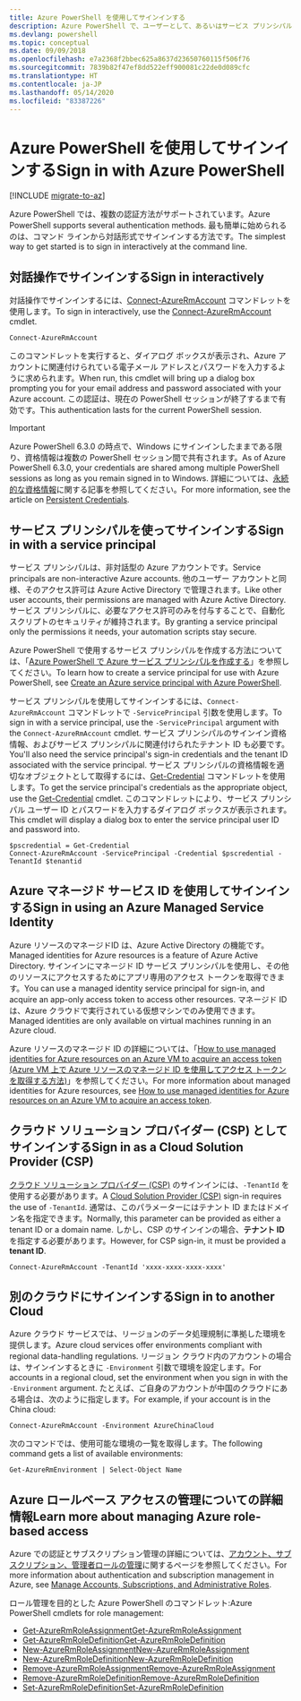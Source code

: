 ```yaml
---
title: Azure PowerShell を使用してサインインする
description: Azure PowerShell で、ユーザーとして、あるいはサービス プリンシパルまたは Azure リソースのマネージド ID を使用してサインインする方法。
ms.devlang: powershell
ms.topic: conceptual
ms.date: 09/09/2018
ms.openlocfilehash: e7a2368f2bbec625a8637d23650760115f506f76
ms.sourcegitcommit: 7839b82f47ef8dd522eff900081c22de0d089cfc
ms.translationtype: HT
ms.contentlocale: ja-JP
ms.lasthandoff: 05/14/2020
ms.locfileid: "83387226"
---
```

# <a name="sign-in-with-azure-powershell"></a><span data-ttu-id="3b9cb-103">Azure PowerShell を使用してサインインする</span><span class="sxs-lookup"><span data-stu-id="3b9cb-103">Sign in with Azure PowerShell</span></span>

[!INCLUDE [migrate-to-az](../includes/migrate-to-az.md)]

<span data-ttu-id="3b9cb-104">Azure PowerShell では、複数の認証方法がサポートされています。</span><span class="sxs-lookup"><span data-stu-id="3b9cb-104">Azure PowerShell supports several authentication methods.</span></span> <span data-ttu-id="3b9cb-105">最も簡単に始められるのは、コマンド ラインから対話形式でサインインする方法です。</span><span class="sxs-lookup"><span data-stu-id="3b9cb-105">The simplest way to get started is to sign in interactively at the command line.</span></span>

## <a name="sign-in-interactively"></a><span data-ttu-id="3b9cb-106">対話操作でサインインする</span><span class="sxs-lookup"><span data-stu-id="3b9cb-106">Sign in interactively</span></span>

<span data-ttu-id="3b9cb-107">対話操作でサインインするには、[Connect-AzureRmAccount](/powershell/module/azurerm.profile/connect-azurermaccount) コマンドレットを使用します。</span><span class="sxs-lookup"><span data-stu-id="3b9cb-107">To sign in interactively, use the [Connect-AzureRmAccount](/powershell/module/azurerm.profile/connect-azurermaccount) cmdlet.</span></span>

```azurepowershell-interactive
Connect-AzureRmAccount
```

<span data-ttu-id="3b9cb-108">このコマンドレットを実行すると、ダイアログ ボックスが表示され、Azure アカウントに関連付けられている電子メール アドレスとパスワードを入力するように求められます。</span><span class="sxs-lookup"><span data-stu-id="3b9cb-108">When run, this cmdlet will bring up a dialog box prompting you for your email address and password associated with your Azure account.</span></span> <span data-ttu-id="3b9cb-109">この認証は、現在の PowerShell セッションが終了するまで有効です。</span><span class="sxs-lookup"><span data-stu-id="3b9cb-109">This authentication lasts for the current PowerShell session.</span></span>

> [!IMPORTANT]
> <span data-ttu-id="3b9cb-110">Azure PowerShell 6.3.0 の時点で、Windows にサインインしたままである限り、資格情報は複数の PowerShell セッション間で共有されます。</span><span class="sxs-lookup"><span data-stu-id="3b9cb-110">As of Azure PowerShell 6.3.0, your credentials are shared among multiple PowerShell sessions as long as you remain signed in to Windows.</span></span> <span data-ttu-id="3b9cb-111">詳細については、[永続的な資格情報](context-persistence.md)に関する記事を参照してください。</span><span class="sxs-lookup"><span data-stu-id="3b9cb-111">For more information, see the article on [Persistent Credentials](context-persistence.md).</span></span>

## <a name="sign-in-with-a-service-principal"></a><span data-ttu-id="3b9cb-112">サービス プリンシパルを使ってサインインする</span><span class="sxs-lookup"><span data-stu-id="3b9cb-112">Sign in with a service principal</span></span>

<span data-ttu-id="3b9cb-113">サービス プリンシパルは、非対話型の Azure アカウントです。</span><span class="sxs-lookup"><span data-stu-id="3b9cb-113">Service principals are non-interactive Azure accounts.</span></span> <span data-ttu-id="3b9cb-114">他のユーザー アカウントと同様、そのアクセス許可は Azure Active Directory で管理されます。</span><span class="sxs-lookup"><span data-stu-id="3b9cb-114">Like other user accounts, their permissions are managed with Azure Active Directory.</span></span> <span data-ttu-id="3b9cb-115">サービス プリンシパルに、必要なアクセス許可のみを付与することで、自動化スクリプトのセキュリティが維持されます。</span><span class="sxs-lookup"><span data-stu-id="3b9cb-115">By granting a service principal only the permissions it needs, your automation scripts stay secure.</span></span>

<span data-ttu-id="3b9cb-116">Azure PowerShell で使用するサービス プリンシパルを作成する方法については、「[Azure PowerShell で Azure サービス プリンシパルを作成する](create-azure-service-principal-azureps.md)」を参照してください。</span><span class="sxs-lookup"><span data-stu-id="3b9cb-116">To learn how to create a service principal for use with Azure PowerShell, see [Create an Azure service principal with Azure PowerShell](create-azure-service-principal-azureps.md).</span></span>

<span data-ttu-id="3b9cb-117">サービス プリンシパルを使用してサインインするには、`Connect-AzureRmAccount` コマンドレットで `-ServicePrincipal` 引数を使用します。</span><span class="sxs-lookup"><span data-stu-id="3b9cb-117">To sign in with a service principal, use the `-ServicePrincipal` argument with the `Connect-AzureRmAccount` cmdlet.</span></span> <span data-ttu-id="3b9cb-118">サービス プリンシパルのサインイン資格情報、およびサービス プリンシパルに関連付けられたテナント ID も必要です。</span><span class="sxs-lookup"><span data-stu-id="3b9cb-118">You'll also need the service principal's sign-in credentials and the tenant ID associated with the service principal.</span></span> <span data-ttu-id="3b9cb-119">サービス プリンシパルの資格情報を適切なオブジェクトとして取得するには、[Get-Credential](/powershell/module/microsoft.powershell.security/get-credential) コマンドレットを使用します。</span><span class="sxs-lookup"><span data-stu-id="3b9cb-119">To get the service principal's credentials as the appropriate object, use the [Get-Credential](/powershell/module/microsoft.powershell.security/get-credential) cmdlet.</span></span> <span data-ttu-id="3b9cb-120">このコマンドレットにより、サービス プリンシパル ユーザー ID とパスワードを入力するダイアログ ボックスが表示されます。</span><span class="sxs-lookup"><span data-stu-id="3b9cb-120">This cmdlet will display a dialog box to enter the service principal user ID and password into.</span></span>

```azurepowershell-interactive
$pscredential = Get-Credential
Connect-AzureRmAccount -ServicePrincipal -Credential $pscredential -TenantId $tenantid
```

## <a name="sign-in-using-an-azure-managed-service-identity"></a><span data-ttu-id="3b9cb-121">Azure マネージド サービス ID を使用してサインインする</span><span class="sxs-lookup"><span data-stu-id="3b9cb-121">Sign in using an Azure Managed Service Identity</span></span>

<span data-ttu-id="3b9cb-122">Azure リソースのマネージドID は、Azure Active Directory の機能です。</span><span class="sxs-lookup"><span data-stu-id="3b9cb-122">Managed identities for Azure resources is a feature of Azure Active Directory.</span></span> <span data-ttu-id="3b9cb-123">サインインにマネージド ID サービス プリンシパルを使用し、その他のリソースにアクセスするためにアプリ専用のアクセス トークンを取得できます。</span><span class="sxs-lookup"><span data-stu-id="3b9cb-123">You can use a managed identity service principal for sign-in, and acquire an app-only access token to access other resources.</span></span> <span data-ttu-id="3b9cb-124">マネージド ID は、Azure クラウドで実行されている仮想マシンでのみ使用できます。</span><span class="sxs-lookup"><span data-stu-id="3b9cb-124">Managed identities are only available on virtual machines running in an Azure cloud.</span></span>

<span data-ttu-id="3b9cb-125">Azure リソースのマネージド ID の詳細については、「[How to use managed identities for Azure resources on an Azure VM to acquire an access token (Azure VM 上で Azure リソースのマネージド ID を使用してアクセス トークンを取得する方法)](/azure/active-directory/managed-identities-azure-resources/how-to-use-vm-token)」を参照してください。</span><span class="sxs-lookup"><span data-stu-id="3b9cb-125">For more information about managed identities for Azure resources, see [How to use managed identities for Azure resources on an Azure VM to acquire an access token](/azure/active-directory/managed-identities-azure-resources/how-to-use-vm-token).</span></span>

## <a name="sign-in-as-a-cloud-solution-provider-csp"></a><span data-ttu-id="3b9cb-126">クラウド ソリューション プロバイダー (CSP) としてサインインする</span><span class="sxs-lookup"><span data-stu-id="3b9cb-126">Sign in as a Cloud Solution Provider (CSP)</span></span>

<span data-ttu-id="3b9cb-127">[クラウド ソリューション プロバイダー (CSP)](https://azure.microsoft.com/offers/ms-azr-0145p/) のサインインには、`-TenantId` を使用する必要があります。</span><span class="sxs-lookup"><span data-stu-id="3b9cb-127">A [Cloud Solution Provider (CSP)](https://azure.microsoft.com/offers/ms-azr-0145p/) sign-in requires the use of `-TenantId`.</span></span> <span data-ttu-id="3b9cb-128">通常は、このパラメーターにはテナント ID またはドメイン名を指定できます。</span><span class="sxs-lookup"><span data-stu-id="3b9cb-128">Normally, this parameter can be provided as either a tenant ID or a domain name.</span></span> <span data-ttu-id="3b9cb-129">しかし、CSP のサインインの場合、**テナント ID** を指定する必要があります。</span><span class="sxs-lookup"><span data-stu-id="3b9cb-129">However, for CSP sign-in, it must be provided a **tenant ID**.</span></span>

```azurepowershell-interactive
Connect-AzureRmAccount -TenantId 'xxxx-xxxx-xxxx-xxxx'
```

## <a name="sign-in-to-another-cloud"></a><span data-ttu-id="3b9cb-130">別のクラウドにサインインする</span><span class="sxs-lookup"><span data-stu-id="3b9cb-130">Sign in to another Cloud</span></span>

<span data-ttu-id="3b9cb-131">Azure クラウド サービスでは、リージョンのデータ処理規制に準拠した環境を提供します。</span><span class="sxs-lookup"><span data-stu-id="3b9cb-131">Azure cloud services offer environments compliant with regional data-handling regulations.</span></span>
<span data-ttu-id="3b9cb-132">リージョン クラウド内のアカウントの場合は、サインインするときに `-Environment` 引数で環境を設定します。</span><span class="sxs-lookup"><span data-stu-id="3b9cb-132">For accounts in a regional cloud, set the environment when you sign in with the `-Environment` argument.</span></span>
<span data-ttu-id="3b9cb-133">たとえば、ご自身のアカウントが中国のクラウドにある場合は、次のように指定します。</span><span class="sxs-lookup"><span data-stu-id="3b9cb-133">For example, if your account is in the China cloud:</span></span>

```azurepowershell-interactive
Connect-AzureRmAccount -Environment AzureChinaCloud
```

<span data-ttu-id="3b9cb-134">次のコマンドでは、使用可能な環境の一覧を取得します。</span><span class="sxs-lookup"><span data-stu-id="3b9cb-134">The following command gets a list of available environments:</span></span>

```azurepowershell-interactive
Get-AzureRmEnvironment | Select-Object Name
```

## <a name="learn-more-about-managing-azure-role-based-access"></a><span data-ttu-id="3b9cb-135">Azure ロールベース アクセスの管理についての詳細情報</span><span class="sxs-lookup"><span data-stu-id="3b9cb-135">Learn more about managing Azure role-based access</span></span>

<span data-ttu-id="3b9cb-136">Azure での認証とサブスクリプション管理の詳細については、[アカウント、サブスクリプション、管理者ロールの管理](/azure/active-directory/role-based-access-control-configure)に関するページを参照してください。</span><span class="sxs-lookup"><span data-stu-id="3b9cb-136">For more information about authentication and subscription management in Azure, see [Manage Accounts, Subscriptions, and Administrative Roles](/azure/active-directory/role-based-access-control-configure).</span></span>

<span data-ttu-id="3b9cb-137">ロール管理を目的とした Azure PowerShell のコマンドレット:</span><span class="sxs-lookup"><span data-stu-id="3b9cb-137">Azure PowerShell cmdlets for role management:</span></span>

* [<span data-ttu-id="3b9cb-138">Get-AzureRmRoleAssignment</span><span class="sxs-lookup"><span data-stu-id="3b9cb-138">Get-AzureRmRoleAssignment</span></span>](/powershell/module/AzureRM.Resources/Get-AzureRmRoleAssignment)
* [<span data-ttu-id="3b9cb-139">Get-AzureRmRoleDefinition</span><span class="sxs-lookup"><span data-stu-id="3b9cb-139">Get-AzureRmRoleDefinition</span></span>](/powershell/module/AzureRM.Resources/Get-AzureRmRoleDefinition)
* [<span data-ttu-id="3b9cb-140">New-AzureRmRoleAssignment</span><span class="sxs-lookup"><span data-stu-id="3b9cb-140">New-AzureRmRoleAssignment</span></span>](/powershell/module/AzureRM.Resources/New-AzureRmRoleAssignment)
* [<span data-ttu-id="3b9cb-141">New-AzureRmRoleDefinition</span><span class="sxs-lookup"><span data-stu-id="3b9cb-141">New-AzureRmRoleDefinition</span></span>](/powershell/module/AzureRM.Resources/New-AzureRmRoleDefinition)
* [<span data-ttu-id="3b9cb-142">Remove-AzureRmRoleAssignment</span><span class="sxs-lookup"><span data-stu-id="3b9cb-142">Remove-AzureRmRoleAssignment</span></span>](/powershell/module/AzureRM.Resources/Remove-AzureRmRoleAssignment)
* [<span data-ttu-id="3b9cb-143">Remove-AzureRmRoleDefinition</span><span class="sxs-lookup"><span data-stu-id="3b9cb-143">Remove-AzureRmRoleDefinition</span></span>](/powershell/module/AzureRM.Resources/Remove-AzureRmRoleDefinition)
* [<span data-ttu-id="3b9cb-144">Set-AzureRmRoleDefinition</span><span class="sxs-lookup"><span data-stu-id="3b9cb-144">Set-AzureRmRoleDefinition</span></span>](/powershell/module/AzureRM.Resources/Set-AzureRmRoleDefinition)
